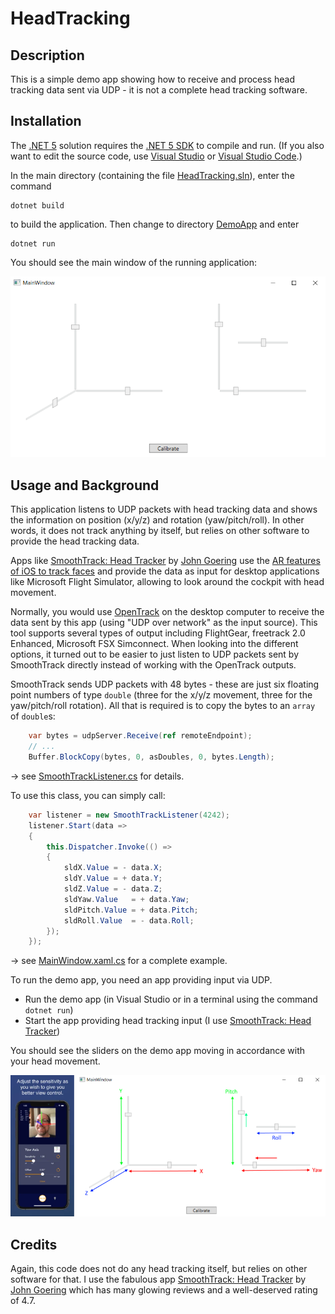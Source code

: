 # HeadTracking

## Description

This is a simple demo app showing how to receive and process head tracking data sent via UDP - it is not a complete head tracking software. 

## Installation

The [.NET 5](https://docs.microsoft.com/en-us/dotnet/core/dotnet-five) solution requires the [.NET 5 SDK](https://dotnet.microsoft.com/download/dotnet/5.0) to compile and run. (If you also want to edit the source code, use [Visual Studio](https://visualstudio.microsoft.com/de/vs/community/) or [Visual Studio Code](https://code.visualstudio.com/download).)

In the main directory (containing the file [HeadTracking.sln](./HeadTracking.sln)), enter the command

    dotnet build

to build the application. Then change to directory [DemoApp](./DemoApp) and enter

    dotnet run

You should see the main window of the running application:

![Main window](img/MainWindow.png)

## Usage and Background

This application listens to UDP packets with head tracking data and shows the information on position (x/y/z) and rotation (yaw/pitch/roll). In other words, it does not track anything by itself, but relies on other software to provide the head tracking data.

Apps like [SmoothTrack: Head Tracker](https://apps.apple.com/us/app/smoothtrack-head-tracker/id1528839485) by [John Goering](https://apps.apple.com/us/developer/john-goering/id507507566) use the [AR features of iOS to track faces](https://developer.apple.com/documentation/arkit/content_anchors/tracking_and_visualizing_faces) and provide the data as input for desktop applications like Microsoft Flight Simulator, allowing to look around the cockpit with head movement. 

Normally, you would use [OpenTrack](https://github.com/opentrack/opentrack) on the desktop computer to receive the data sent by this app (using "UDP over network" as the input source). This tool supports several types of output including FlightGear, freetrack 2.0 Enhanced, Microsoft FSX Simconnect. When looking into the different options, it turned out to be easier to just listen to UDP packets sent by SmoothTrack directly instead of working with the OpenTrack outputs.

SmoothTrack sends UDP packets with 48 bytes - these are just six floating point numbers of type ``double`` (three for the x/y/z movement, three for the yaw/pitch/roll rotation). All that is required is to copy the bytes to an ``array`` of ``double``s:

````cs
    var bytes = udpServer.Receive(ref remoteEndpoint);
    // ...
    Buffer.BlockCopy(bytes, 0, asDoubles, 0, bytes.Length); 
````

&rarr; see [SmoothTrackListener.cs](./SmoothTrackServer/SmoothTrackListener.cs) for details.

To use this class, you can simply call:

````cs
    var listener = new SmoothTrackListener(4242);
    listener.Start(data =>
    {
        this.Dispatcher.Invoke(() =>
        {
            sldX.Value = - data.X;
            sldY.Value = + data.Y;
            sldZ.Value = - data.Z;
            sldYaw.Value   = + data.Yaw;
            sldPitch.Value = + data.Pitch;
            sldRoll.Value  = - data.Roll;
        });
    });
````

&rarr; see [MainWindow.xaml.cs](./DemoApp/MainWindow.xaml.cs) for a complete example.

To run the demo app, you need an app providing input via UDP. 

* Run the demo app (in Visual Studio or in a terminal using the command ``dotnet run``)
* Start the app providing head tracking input (I use [SmoothTrack: Head Tracker](https://apps.apple.com/us/app/smoothtrack-head-tracker/id1528839485))

You should see the sliders on the demo app moving in accordance with your head movement.

![SmoothTrack with demo app](img/SmoothTrack_with_demo_app.png)


## Credits

Again, this code does not do any head tracking itself, but relies on other software for that. I use the fabulous app [SmoothTrack: Head Tracker](https://apps.apple.com/us/app/smoothtrack-head-tracker/id1528839485) by [John Goering](https://apps.apple.com/us/developer/john-goering/id507507566) which has many glowing reviews and a well-deserved rating of 4.7. 
